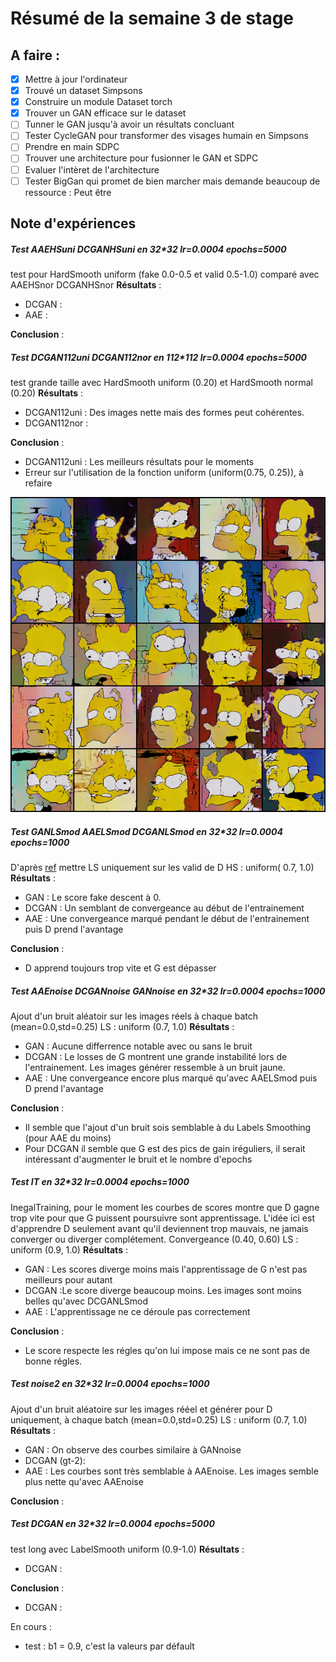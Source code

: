# Résumé de la semaine 3 de stage


## A faire :

- [x]  Mettre à jour l'ordinateur
- [x]  Trouvé un dataset Simpsons
- [x]  Construire un module Dataset torch
- [x]  Trouver un GAN efficace sur le dataset
- [ ] Tunner le GAN jusqu'à avoir un résultats concluant
- [ ] Tester CycleGAN pour transformer des visages humain en Simpsons
- [ ] Prendre en main SDPC
- [ ] Trouver une architecture pour fusionner le GAN et SDPC
- [ ] Evaluer l'intèret de l'architecture
- [ ] Tester BigGan qui promet de bien marcher mais demande beaucoup de ressource : Peut être

## Note d'expériences

##### Test AAEHSuni DCGANHSuni en 32*32 lr=0.0004 epochs=5000
test pour HardSmooth uniform (fake 0.0-0.5 et valid 0.5-1.0) comparé avec AAEHSnor DCGANHSnor
__Résultats__ :
  - DCGAN :
  - AAE  :

__Conclusion__ :


##### Test DCGAN112uni DCGAN112nor en 112*112 lr=0.0004 epochs=5000
test grande taille avec HardSmooth uniform (0.20) et HardSmooth normal (0.20)
__Résultats__ :
  - DCGAN112uni  : Des images nette mais des formes peut cohérentes.
  - DCGAN112nor  :

__Conclusion__ :
  - DCGAN112uni : Les meilleurs résultats pour le moments
  - Erreur sur l'utilisation de la fonction uniform (uniform(0.75, 0.25)), à refaire

![W3_dcgan final](W3_dcgan/final.png "DCGAN")

##### Test GANLSmod AAELSmod DCGANLSmod en 32*32 lr=0.0004 epochs=1000
D'après [ref](https://github.com/soumith/ganhacks/issues/41) mettre LS uniquement sur les valid de D
HS : uniform( 0.7, 1.0)
__Résultats__ :
  - GAN : Le score fake descent à 0.
  - DCGAN : Un semblant de convergeance au début de l'entrainement  
  - AAE : Une convergeance marqué pendant le début de l'entrainement puis D prend l'avantage

__Conclusion__ :
  - D apprend toujours trop vite et G est dépasser
  

##### Test AAEnoise DCGANnoise GANnoise en 32*32 lr=0.0004 epochs=1000
Ajout d'un bruit aléatoir sur les images réels à chaque batch (mean=0.0,std=0.25)
LS : uniform (0.7, 1.0)
__Résultats__ :
  - GAN : Aucune differrence notable avec ou sans le bruit
  - DCGAN : Le losses de G montrent une grande instabilité lors de l'entrainement. Les images générer ressemble à un bruit jaune.
  - AAE : Une convergeance encore plus marqué qu'avec AAELSmod puis D prend l'avantage

__Conclusion__ :
  - Il semble que l'ajout d'un bruit sois semblable à du Labels Smoothing (pour AAE du moins)
  - Pour DCGAN il semble que G est des pics de gain iréguliers, il serait intéressant d'augmenter le bruit et le nombre d'epochs

##### Test IT en 32*32 lr=0.0004 epochs=1000
InegalTraining, pour le moment les courbes de scores montre que D gagne trop vite pour que G puissent poursuivre sont apprentissage.
L'idée ici est d'apprendre D seulement avant qu'il deviennent trop mauvais, ne jamais converger ou diverger complétement.
Convergeance (0.40, 0.60)
LS : uniform (0.9, 1.0)
__Résultats__ :
  - GAN : Les scores diverge moins mais l'apprentissage de G n'est pas meilleurs pour autant
  - DCGAN :Le score diverge beaucoup moins. Les images sont moins belles qu'avec DCGANLSmod
  - AAE : L'apprentissage ne ce déroule pas correctement

__Conclusion__ :
  - Le score respecte les régles qu'on lui impose mais ce ne sont pas de bonne régles.
  
##### Test noise2 en 32*32 lr=0.0004 epochs=1000
Ajout d'un bruit aléatoire sur les images rééel et générer pour D uniquement, à chaque batch (mean=0.0,std=0.25)
LS : uniform (0.7, 1.0)
__Résultats__ :
  - GAN : On observe des courbes similaire à GANnoise
  - DCGAN (gt-2): 
  - AAE : Les courbes sont très semblable à AAEnoise. Les images semble plus nette qu'avec AAEnoise

__Conclusion__ :

##### Test DCGAN en 32*32 lr=0.0004 epochs=5000
test long avec LabelSmooth uniform (0.9-1.0)
__Résultats__ :
  - DCGAN  :

__Conclusion__ :
  - DCGAN : 

En cours :
  - test : b1 = 0.9, c'est la valeurs par défault
